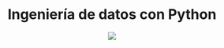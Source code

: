 <div align="center">
  <h1>Ingeniería de datos con Python</h1>
</div>

<div align="center"> 
  <img src="https://cdn4.vectorstock.com/i/1000x1000/05/03/data-engineering-isolated-icon-simple-element-vector-28230503.jpg" width="">
</div>

